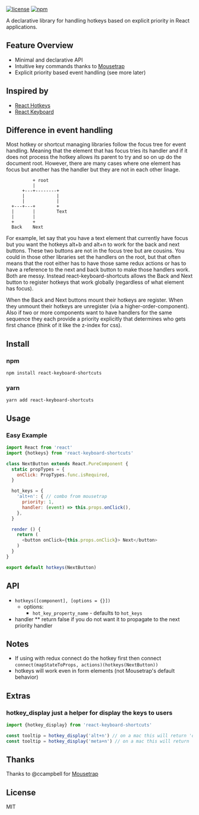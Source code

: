 [![license](https://img.shields.io/github/license/CurtisHumphrey/react-keyboard-shortcuts.svg)](https://github.com/CurtisHumphrey/react-keyboard-shortcuts/blob/master/LICENSE)
[![npm](https://img.shields.io/npm/dt/react-keyboard-shortcuts.svg)](https://www.npmjs.com/package/react-keyboard-shortcuts)

A declarative library for handling hotkeys based on explicit priority in React applications.

## Feature Overview

- Minimal and declarative API
- Intuitive key commands thanks to [Mousetrap](https://github.com/ccampbell/mousetrap)
- Explicit priority based event handling (see more later)

## Inspired by

- [React Hotkeys](https://github.com/greena13/react-hotkeys)
- [React Keyboard](https://github.com/ruanyl/react-keyboard)

## Difference in event handling

  Most hotkey or shortcut managing libraries follow the focus tree for event handling. Meaning that the element that has
focus tries its handler and if it does not process the hotkey allows its parent to try and so on up do the document root.
However, there are many cases where one element has focus but another has the handler but they are not in each other
linage. 
  
```
          + root
          |
      +---+--------+
      |            |
      |            |
  +---+---+        +
  |       |        Text
  |       |
  +       +
  Back    Next
```

For example, let say that you have a text element that currently have focus but you want the hotkeys alt+b and 
alt+n to work for the back and next buttons.  These two buttons are not in the focus tree but are cousins.
You could in those other libraries set the handlers on the root, but that often means that the root either has to have those 
same redux actions or has to have a reference to the next and back button to make those handlers work. Both are messy. 
Instead react-keyboard-shortcuts allows the Back and Next button to register hotkeys that work globally (regardless of what element 
has focus). 

When the Back and Next buttons mount their hotkeys are register.  When they unmount their hotkeys are unregister 
(via a higher-order-component).  Also if two or more components want to have handlers for the same sequence they each 
provide a priority explicitly that determines who gets first chance (think of it like the z-index for css).  

## Install

### npm
```npm install react-keyboard-shortcuts```

### yarn
```yarn add react-keyboard-shortcuts```

## Usage

### Easy Example

```javascript
import React from 'react'
import {hotkeys} from 'react-keyboard-shortcuts'

class NextButton extends React.PureComponent {
  static propTypes = {
    onClick: PropTypes.func.isRequired,
  }

  hot_keys = {
    'alt+n': { // combo from mousetrap
      priority: 1,
      handler: (event) => this.props.onClick(),
    },
  }

  render () {
    return (
      <button onClick={this.props.onClick}> Next</button>
    )
  }
}

export default hotkeys(NextButton)
```

## API

* ```hotkeys([component], [options = {}])```
  * options:
    * ```hot_key_property_name``` - defaults to ```hot_keys```
* handler
** return false if you do not want it to propagate to the next priority handler

## Notes

* If using with redux connect do the hotkey first then connect
  ```connect(mapStateToProps, actions)(hotkeys(NextButton))```
* hotkeys will work even in form elements (not Mousetrap's default behavior)


## Extras

### hotkey_display just a helper for display the keys to users
```javascript
import {hotkey_display} from 'react-keyboard-shortcuts'

const tooltip = hotkey_display('alt+n') // on a mac this will return 'option'
const tooltip = hotkey_display('meta+n') // on a mac this will return '⌘'
```


## Thanks

Thanks to @ccampbell for [Mousetrap](https://github.com/ccampbell/mousetrap)


## License

MIT